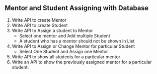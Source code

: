 <h2>Mentor and Student Assigning with Database</h2>
<ol><li>Write API to create Mentor</li>
<li>Write API to create Student</li>
<li>Write API to Assign a student to Mentor

<ul><li>Select one mentor and Add multiple Student 
</li>
<li>A student who has a mentor should not be shown in List
</li></ul></li>
<li>Write API to Assign or Change Mentor for particular Student
  <ul><li>Select One Student and Assign one Mentor
</li></ul>
<li>Write API to show all students for a particular mentor
</li>
<li>Write an API to show the previously assigned mentor for a particular student.
</li></ol>
